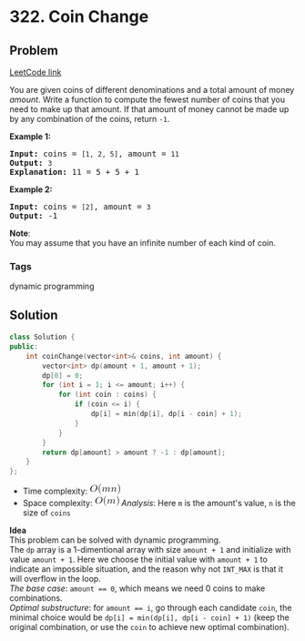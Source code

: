 # 322. Coin Change
## Problem
[LeetCode link](https://leetcode.com/problems/coin-change/)  
<div class="content__u3I1 question-content__JfgR"><div><p>You are given coins of different denominations and a total amount of money <i>amount</i>. Write a function to compute the fewest number of coins that you need to make up that amount. If that amount of money cannot be made up by any combination of the coins, return <code>-1</code>.</p>

<p><b>Example 1:</b></p>

<pre><strong>Input: </strong>coins = <code>[1, 2, 5]</code>, amount = <code>11</code>
<strong>Output: </strong><code>3</code> 
<strong>Explanation:</strong> 11 = 5 + 5 + 1</pre>

<p><b>Example 2:</b></p>

<pre><strong>Input: </strong>coins = <code>[2]</code>, amount = <code>3</code>
<strong>Output: </strong>-1
</pre>

<p><b>Note</b>:<br>
You may assume that you have an infinite number of each kind of coin.</p>
</div></div>

### Tags
dynamic programming

## Solution
```c++
class Solution {
public:
    int coinChange(vector<int>& coins, int amount) {
        vector<int> dp(amount + 1, amount + 1);
        dp[0] = 0;
        for (int i = 1; i <= amount; i++) {
            for (int coin : coins) {
                if (coin <= i) {
                    dp[i] = min(dp[i], dp[i - coin] + 1);
                }
            }
        }
        return dp[amount] > amount ? -1 : dp[amount];        
    }
};
```

- Time complexity: ![](resources/mn.png)  
- Space complexity: ![](resources/mLinear.png) 
*Analysis*: Here `m` is the amount's value, `n` is the size of `coins`

**Idea**  
This problem can be solved with dynamic programming.  
The `dp` array is a 1-dimentional array with size `amount + 1` and initialize with value `amount + 1`. Here we choose the initial value with `amount + 1` to indicate an impossible situation, and the reason why not `INT_MAX` is that it will overflow in the loop.  
*The base case*: `amount == 0`, which means we need 0 coins to make combinations.  
*Optimal substructure*: for `amount == i`, go through each candidate `coin`, the minimal choice would be `dp[i] = min(dp[i], dp[i - coin] + 1)` (keep the original combination, or use the `coin` to achieve new optimal combination).

